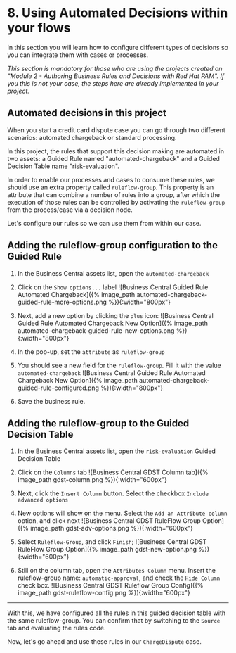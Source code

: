 # 8. Using Automated Decisions within your flows

In this section you will learn how to configure different types of decisions so you can integrate them with cases or processes.

_This section is mandatory for those who are using the projects created on "Module 2 - Authoring Business Rules and Decisions with Red Hat PAM". If you this is not your case, the steps here are already implemented in your project._

## Automated decisions in this project

When you start a credit card dispute case you can go through two different scenarios: automated chargeback or standard processing. 

In this project, the rules that support this decision making are automated in two assets: a Guided Rule named "automated-chargeback" and a Guided Decision Table name "risk-evaluation". 

In order to enable our processes and cases to consume these rules, we should use an extra property called `ruleflow-group`. This property is an attribute that can combine a number of rules into a group, after which the execution of those rules can be controlled by activating the `ruleflow-group` from the process/case via a decision node.

Let's configure our rules so we can use them from within our case. 

## Adding the ruleflow-group configuration to the Guided Rule

1. In the Business Central assets list, open the `automated-chargeback`
2. Click on the `Show options...` label
  ![Business Central Guided Rule Automated Chargeback]({% image_path automated-chargeback-guided-rule-more-options.png %}){:width="800px"}

3. Next, add a new option by clicking the `plus` icon:
  ![Business Central Guided Rule Automated Chargeback New Option]({% image_path automated-chargeback-guided-rule-new-options.png %}){:width="800px"}

4. In the pop-up, set the `attribute` as `ruleflow-group`

5. You should see a new field for the `ruleflow-group`. Fill it with the value `automated-chargeback`
   ![Business Central Guided Rule Automated Chargeback New Option]({% image_path automated-chargeback-guided-rule-configured.png %}){:width="800px"}

6. Save the business rule.

## Adding the ruleflow-group to the Guided Decision Table

1. In the Business Central assets list, open the `risk-evaluation` Guided Decision Table
2. Click on the `Columns` tab
  ![Business Central GDST Column tab]({% image_path gdst-column.png %}){:width="600px"}
3. Next, click the `Insert Column` button. Select the checkbox `Include advanced options`
4. New options will show on the menu. Select the `Add an Attribute column` option, and click next
  ![Business Central GDST RuleFlow Group Option]({% image_path gdst-adv-options.png %}){:width="600px"}

5. Select `Ruleflow-Group`, and click `Finish`;
  ![Business Central GDST RuleFlow Group Option]({% image_path gdst-new-option.png %}){:width="600px"}

6. Still on the column tab, open the `Attributes Column` menu. Insert the ruleflow-group name: `automatic-approval`, and check the `Hide Column` check box.
  ![Business Central GDST Ruleflow Group Config]({% image_path gdst-ruleflow-config.png %}){:width="600px"}

----- 

With this, we have configured all the rules in this guided decision table with the same ruleflow-group. You can confirm that by switching to the `Source` tab and evaluating the rules code.

Now, let's go ahead and use these rules in our `ChargeDispute` case.



